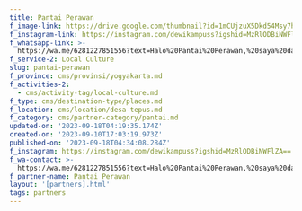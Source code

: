 ```yaml
---
title: Pantai Perawan
f_image-link: https://drive.google.com/thumbnail?id=1mCUjzuX5Dkd54Msy7hXqFj1BoH2jAMyl
f_instagram-link: https://instagram.com/dewikampuss?igshid=MzRlODBiNWFlZA==
f_whatsapp-link: >-
  https://wa.me/6281227851556?text=Halo%20Pantai%20Perawan,%20saya%20dapat%20info%20dari%20@loocale.id%20dan%20punya%20pertanyaan
f_service-2: Local Culture
slug: pantai-perawan
f_province: cms/provinsi/yogyakarta.md
f_activities-2:
  - cms/activity-tag/local-culture.md
f_type: cms/destination-type/places.md
f_location: cms/location/desa-tepus.md
f_category: cms/partner-category/pantai.md
updated-on: '2023-09-18T04:19:35.174Z'
created-on: '2023-09-10T17:03:19.973Z'
published-on: '2023-09-18T04:34:08.284Z'
f_instagram: https://instagram.com/dewikampuss?igshid=MzRlODBiNWFlZA==
f_wa-contact: >-
  https://wa.me/6281227851556?text=Halo%20Pantai%20Perawan,%20saya%20dapat%20info%20dari%20@loocale.id%20dan%20punya%20pertanyaan
f_partner-name: Pantai Perawan
layout: '[partners].html'
tags: partners
---
```



